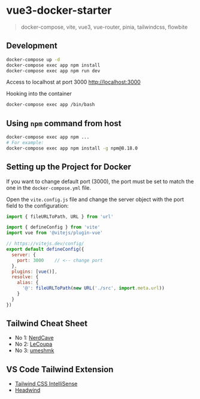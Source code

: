 # vue3-docker-starter

> docker-compose, vite, vue3, vue-router, pinia, tailwindcss, flowbite

## Development

```bash
docker-compose up -d
docker-compose exec app npm install
docker-compose exec app npm run dev
```

Access to localhost at port 3000 [http://localhost:3000](http://localhost:3000)

Hooking into the container

```bash
docker-compose exec app /bin/bash
```

## Using `npm` command from host

```bash
docker-compose exec app npm ...
# For example:
docker-compose exec app npm install -g npm@8.18.0
```

## Setting up the Project for Docker

If you want to change default port (3000), the port must be set to match the one in the `docker-compose.yml` file.

Open the `vite.config.js` file and change the server object with the port field to the configuration:

```js
import { fileURLToPath, URL } from 'url'

import { defineConfig } from 'vite'
import vue from '@vitejs/plugin-vue'

// https://vitejs.dev/config/
export default defineConfig({
  server: {     
    port: 3000    // <-- change port
  },
  plugins: [vue()],
  resolve: {
    alias: {
      '@': fileURLToPath(new URL('./src', import.meta.url))
    }
  }
})
```

## Tailwind Cheat Sheet
* No 1: [NerdCave](https://nerdcave.com/tailwind-cheat-sheet)
* No 2: [LeCoupa](https://github.com/LeCoupa/awesome-cheatsheets/blob/master/frontend/tailwind.css)
* No 3: [umeshmk](https://umeshmk.github.io/Tailwindcss-cheatsheet/)

## VS Code Tailwind Extension

* [Tailwind CSS IntelliSense](https://marketplace.visualstudio.com/items?itemName=bradlc.vscode-tailwindcss)
* [Headwind](https://marketplace.visualstudio.com/items?itemName=heybourn.headwind)